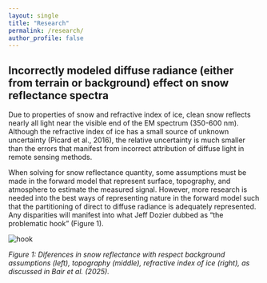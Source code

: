 ```yaml
---
layout: single
title: "Research"
permalink: /research/
author_profile: false
---
```


## Incorrectly modeled diffuse radiance (either from terrain or background) effect on snow reflectance spectra

Due to properties of snow and refractive index of ice, clean snow reflects nearly all light near the visible end of the EM spectrum (350-600 nm). Although the refractive index of ice has a small source of unknown uncertainty (Picard et al., 2016), the relative uncertainty is much smaller than the errors that manifest from incorrect attribution of diffuse light in remote sensing methods.

When solving for snow reflectance quantity, some assumptions must be made in the forward model that represent surface, topography, and atmosphere to estimate the measured signal. However, more research is needed into the best ways of representing nature in the forward model such that the partitioning of direct to diffuse radiance is adequately represented. Any disparities will manifest into what Jeff Dozier dubbed as “the problematic hook” (Figure 1). 



![hook](https://tc.copernicus.org/articles/19/2315/2025/tc-19-2315-2025-f03.png)

*Figure 1: Diferences in snow reflectance with respect background assumptions (left), topography (middle), refractive index of ice (right), as discussed in Bair et al. (2025).*
